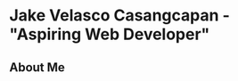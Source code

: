 <!DOCTYPE html>
<html>
<head>
  <title> Resume </title>  
</head>
  <body>
    <h1>Jake Velasco Casangcapan - "Aspiring Web Developer"</h1>
    
  <h2>About Me</h2>
  <p></p>
  </body>
</html>
